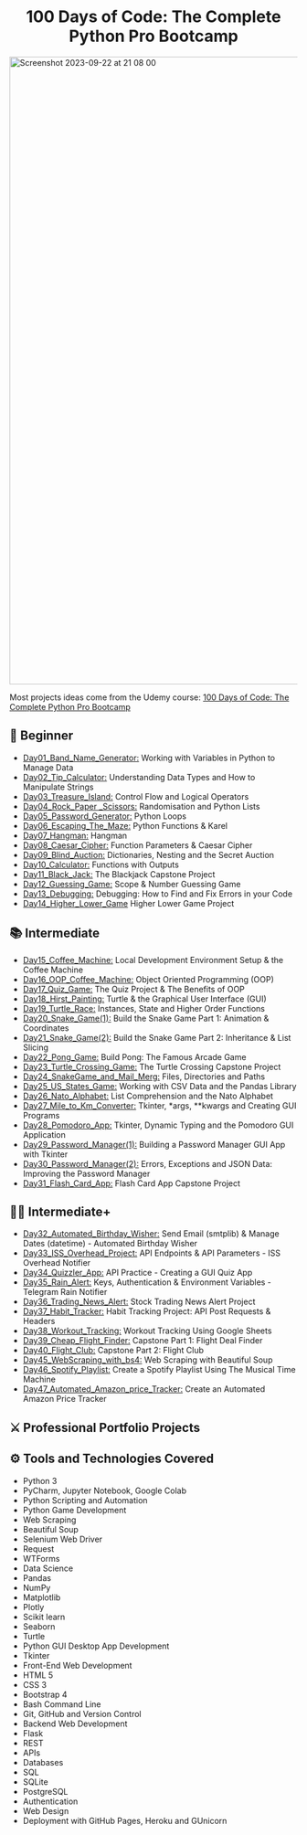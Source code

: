 <h1 align="center">100 Days of Code: The Complete Python Pro Bootcamp
</h1>

<img width="1099" alt="Screenshot 2023-09-22 at 21 08 00" src="https://github.com/Nasim-RN/100_Days_of_Python/assets/132076501/710d70cd-ef02-4bcf-84ac-ea24e3a60ca0">

Most projects ideas come from the Udemy course: [100 Days of Code: The Complete Python Pro Bootcamp](https://www.udemy.com/course/100-days-of-code/)


## 🔰 Beginner 
- [Day01_Band_Name_Generator:](https://github.com/Nasim-RN/100_Days_of_Python/tree/db11d43c1cf08fb02d677e62cd89ca78a093b12e/Day01_Band_Name_Generator) Working with Variables in Python to Manage Data
- [Day02_Tip_Calculator:](https://github.com/Nasim-RN/100_Days_of_Python/tree/0e707df4c3e65d7d50ba831685ca8fc8065e292c/Day02_Tip_Calculator) Understanding Data Types and How to Manipulate Strings
- [Day03_Treasure_Island:](https://github.com/Nasim-RN/100_Days_of_Python/tree/0e707df4c3e65d7d50ba831685ca8fc8065e292c/Day03_Treasure_Island) Control Flow and Logical Operators
- [Day04_Rock_Paper _Scissors:](https://github.com/Nasim-RN/100_Days_of_Python/tree/0e707df4c3e65d7d50ba831685ca8fc8065e292c/Day04_Rock_Paper%20_Scissors) Randomisation and Python Lists
- [Day05_Password_Generator:](https://github.com/Nasim-RN/100_Days_of_Python/tree/0e707df4c3e65d7d50ba831685ca8fc8065e292c/Day05_Password_Generator) Python Loops
- [Day06_Escaping_The_Maze:](https://github.com/Nasim-RN/100_Days_of_Python/tree/0e707df4c3e65d7d50ba831685ca8fc8065e292c/Day06_Escaping_The_Maze) Python Functions & Karel
- [Day07_Hangman:](https://github.com/Nasim-RN/100_Days_of_Python/tree/0e707df4c3e65d7d50ba831685ca8fc8065e292c/Day07_Hangman) Hangman
- [Day08_Caesar_Cipher:](https://github.com/Nasim-RN/100_Days_of_Python/tree/0e707df4c3e65d7d50ba831685ca8fc8065e292c/Day08_Caesar_Cipher) Function Parameters & Caesar Cipher
- [Day09_Blind_Auction:](https://github.com/Nasim-RN/100_Days_of_Python/tree/69e78ed072871b843b593ca72b17220c1096f66c/Day09_Blind_Auction) Dictionaries, Nesting and the Secret Auction
- [Day10_Calculator:](https://github.com/Nasim-RN/100_Days_of_Python/tree/20b8af562d1a91e71d52935ef37605666ec0f13c/Day10_Calculator) Functions with Outputs
- [Day11_Black_Jack:](https://github.com/Nasim-RN/100_Days_of_Python/tree/0e707df4c3e65d7d50ba831685ca8fc8065e292c/Day11_Black_Jack) The Blackjack Capstone Project
- [Day12_Guessing_Game:](https://github.com/Nasim-RN/100_Days_of_Python/tree/9c8da4de0016f8c5ae4779c617d2624655fe8819/Day12_Guessing_Game) Scope & Number Guessing Game
- [Day13_Debugging:](https://github.com/Nasim-RN/100_Days_of_Python/tree/8f67ed1bb5650eafa400cb34415348e43bb3eead/Day13_Debugging) Debugging: How to Find and Fix Errors in your Code
- [Day14_Higher_Lower_Game](https://github.com/Nasim-RN/100_Days_of_Python/tree/9c8da4de0016f8c5ae4779c617d2624655fe8819/Day14_Higher_Lower_Game) Higher Lower Game Project

## 📚 Intermediate
- [Day15_Coffee_Machine:](https://github.com/Nasim-RN/100_Days_of_Python/tree/0e707df4c3e65d7d50ba831685ca8fc8065e292c/Day12_Guessing_Game) Local Development Environment Setup & the Coffee Machine
- [Day16_OOP_Coffee_Machine:](https://github.com/Nasim-RN/100_Days_of_Python/tree/0e707df4c3e65d7d50ba831685ca8fc8065e292c/Day16_OOP_Coffee_Machine) Object Oriented Programming (OOP)
- [Day17_Quiz_Game:](https://github.com/Nasim-RN/100_Days_of_Python/tree/391dbfe198cbb8816809af521c1b63f774962fe6/Day17_Quiz_Game) The Quiz Project & The Benefits of OOP
- [Day18_Hirst_Painting:](https://github.com/Nasim-RN/100_Days_of_Python/tree/4655065f8a6e7816483832d1da96eff65afbcf49/Day18_Hirst_Painting) Turtle & the Graphical User Interface (GUI)
- [Day19_Turtle_Race:](https://github.com/Nasim-RN/100_Days_of_Python/tree/4655065f8a6e7816483832d1da96eff65afbcf49/Day19_Turtle_Race) Instances, State and Higher Order Functions
- [Day20_Snake_Game(1):](https://github.com/Nasim-RN/100_Days_of_Python/tree/8e138de5e6f05005296fc601ccfe4644b856bb07/Day20_Snake_Game(1)) Build the Snake Game Part 1: Animation & Coordinates
- [Day21_Snake_Game(2):](https://github.com/Nasim-RN/100_Days_of_Python/tree/86b86c41b17a2e769b63f2cfd6f5bf2db97a30ab/Day21_Snake_Game(2)) Build the Snake Game Part 2: Inheritance & List Slicing
- [Day22_Pong_Game:](https://github.com/Nasim-RN/100_Days_of_Python/tree/68f1f7da8074bf62d87b2550aff2a0e63b6af00d/Day22_Pong_Game) Build Pong: The Famous Arcade Game
- [Day23_Turtle_Crossing_Game:](https://github.com/Nasim-RN/100_Days_of_Python/tree/db844dd3b0b26f521b88b947fd29bc46d5346bf1/Day23_Turtle_Crossing_Game) The Turtle Crossing Capstone Project
- [Day24_SnakeGame_and_Mail_Merg:](https://github.com/Nasim-RN/100_Days_of_Python/tree/de34c784ee4317d2624b1f1680f7c2fe42b3987a/Day24_SnakeGame_and_MailMerge) Files, Directories and Paths
- [Day25_US_States_Game:](https://github.com/Nasim-RN/100_Days_of_Python/tree/39986bc1da5322457b690c027cc94b9dc70d8cbf/Day25_US_States_Game) Working with CSV Data and the Pandas Library
- [Day26_Nato_Alphabet:](https://github.com/Nasim-RN/100_Days_of_Python/tree/f34c6e15948c8870cb041fd0135417e8a74495ef/Day26_Nato_Alphabet) List Comprehension and the Nato Alphabet
- [Day27_Mile_to_Km_Converter:](https://github.com/Nasim-RN/100_Days_of_Python/tree/482fa4d081164fb70ba9e1c0fafdc1a764ced25f/Day27_Mile_to_Km_Converter) Tkinter, *args, **kwargs and Creating GUI Programs
- [Day28_Pomodoro_App:](https://github.com/Nasim-RN/100_Days_of_Python/tree/659ea3c2dc994e6f0c5199422d8225e17d406c52/Day28_Pomodoro_App) Tkinter, Dynamic Typing and the Pomodoro GUI Application
- [Day29_Password_Manager(1):](https://github.com/Nasim-RN/100_Days_of_Python/tree/889c374d13332b52095ecce44180d1ce11ecf207/Day29_Password_Manager(1)) Building a Password Manager GUI App with Tkinter
- [Day30_Password_Manager(2):](https://github.com/Nasim-RN/100_Days_of_Python/tree/9048b9d5e80b23a0ecc2e533a43f153035753aa9/Day30_Password_Manager(2)) Errors, Exceptions and JSON Data: Improving the Password Manager
- [Day31_Flash_Card_App:](https://github.com/Nasim-RN/100_Days_of_Python/tree/ce79572d2f87f3be9627215c453ab9217993bec3/Day31_Flash_Card_App) Flash Card App Capstone Project

## 👨‍💻 Intermediate+
- [Day32_Automated_Birthday_Wisher:](https://github.com/Nasim-RN/100_Days_of_Python/tree/68ba07963a3327e2b7b8e3db4d330cbebd4b25c2/Day32_Automated_Birthday_Wisher) Send Email (smtplib) & Manage Dates (datetime) - Automated Birthday Wisher
- [Day33_ISS_Overhead_Project:](https://github.com/Nasim-RN/100_Days_of_Python/tree/8459d7583ea7c6668f731d9af589d63edb317b2f/Day33_ISS_Overhead_Project) API Endpoints & API Parameters - ISS Overhead Notifier
- [Day34_Quizzler_App:](https://github.com/Nasim-RN/100_Days_of_Python/tree/d834af4513136ff491abc915272b54e9c1e32e69/Day34_Quizzler_App) API Practice - Creating a GUI Quiz App
- [Day35_Rain_Alert:](https://github.com/Nasim-RN/100_Days_of_Python/tree/1d7b2abd4a8aaae466d94afdcf664b4a162d6900/Day35_Rain_Alert) Keys, Authentication & Environment Variables - Telegram Rain Notifier
- [Day36_Trading_News_Alert:](https://github.com/Nasim-RN/100_Days_of_Python/tree/7ade7c7b2c95e50df4554bb5351a51224542fac0/Day36_Trading_News_Alert) Stock Trading News Alert Project
- [Day37_Habit_Tracker:](https://github.com/Nasim-RN/100_Days_of_Python/tree/0efebdce5299f6c341982e3ebf6a377fa05b7fee/Day37_Habit_Tracker) Habit Tracking Project: API Post Requests & Headers
- [Day38_Workout_Tracking:](https://github.com/Nasim-RN/100_Days_of_Python/tree/12f0372e2671dbd50ea546bfa864bf916fb5fca2/Day38_Workout_Tracking) Workout Tracking Using Google Sheets
- [Day39_Cheap_Flight_Finder:](https://github.com/Nasim-RN/100_Days_of_Python/tree/92bd9edcfee5900fdd0e45d26029782718cbd874/Day39_Cheap_Flight_Finder) Capstone Part 1: Flight Deal Finder
- [Day40_Flight_Club:](https://github.com/Nasim-RN/100_Days_of_Python/tree/71f49f935015d2e569abbc108e846097a4ab5f36/Day40_Flight_Club) Capstone Part 2: Flight Club
- [Day45_WebScraping_with_bs4:](https://github.com/Nasim-RN/100_Days_of_Python/tree/e93efcec8b2594a8ddac94bad2553d7e690fe65f/Day45_WebScraping_with_bs4) Web Scraping with Beautiful Soup
- [Day46_Spotify_Playlist:](https://github.com/Nasim-RN/100_Days_of_Python/tree/7f299504be3df39266e2d84c7b588c7fb61a892a/Day46_Spotify_Playlist) Create a Spotify Playlist Using The Musical Time Machine
- [Day47_Automated_Amazon_price_Tracker:](https://github.com/Nasim-RN/100_Days_of_Python/tree/9b4747643e261fa041d8981ff48f80de814ee2f0/Day47_Automated_Amazon_price_Tracker) Create an Automated Amazon Price Tracker



## ⚔ Professional Portfolio Projects

## ⚙ Tools and Technologies Covered
- Python 3
- PyCharm, Jupyter Notebook, Google Colab
- Python Scripting and Automation
- Python Game Development
- Web Scraping
- Beautiful Soup
- Selenium Web Driver
- Request
- WTForms
- Data Science
- Pandas
- NumPy
- Matplotlib
- Plotly
- Scikit learn
- Seaborn
- Turtle
- Python GUI Desktop App Development
- Tkinter
- Front-End Web Development
- HTML 5
- CSS 3
- Bootstrap 4
- Bash Command Line
- Git, GitHub and Version Control
- Backend Web Development
- Flask
- REST
- APIs
- Databases
- SQL
- SQLite
- PostgreSQL
- Authentication
- Web Design
- Deployment with GitHub Pages, Heroku and GUnicorn
